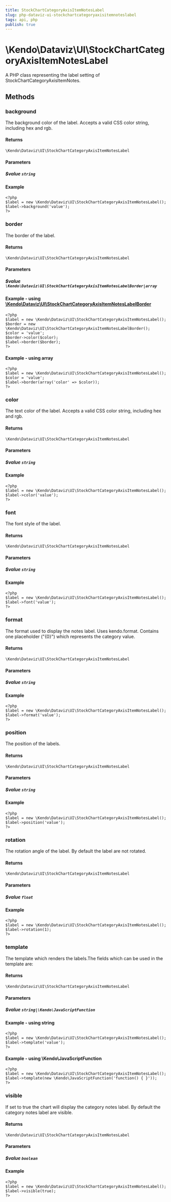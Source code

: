 ```yaml
---
title: StockChartCategoryAxisItemNotesLabel
slug: php-dataviz-ui-stockchartcategoryaxisitemnoteslabel
tags: api, php
publish: true
---
```


# \Kendo\Dataviz\UI\StockChartCategoryAxisItemNotesLabel

A PHP class representing the label setting of StockChartCategoryAxisItemNotes.


## Methods

### background
The background color of the label. Accepts a valid CSS color string, including hex and rgb.

#### Returns
`\Kendo\Dataviz\UI\StockChartCategoryAxisItemNotesLabel`

#### Parameters

##### $value `string`



#### Example 
    <?php
    $label = new \Kendo\Dataviz\UI\StockChartCategoryAxisItemNotesLabel();
    $label->background('value');
    ?>

### border

The border of the label.

#### Returns
`\Kendo\Dataviz\UI\StockChartCategoryAxisItemNotesLabel`

#### Parameters

##### $value `\Kendo\Dataviz\UI\StockChartCategoryAxisItemNotesLabelBorder|array`


#### Example - using [\Kendo\Dataviz\UI\StockChartCategoryAxisItemNotesLabelBorder](/api/wrappers/php/Kendo/Dataviz/UI/StockChartCategoryAxisItemNotesLabelBorder)
    <?php
    $label = new \Kendo\Dataviz\UI\StockChartCategoryAxisItemNotesLabel();
    $border = new \Kendo\Dataviz\UI\StockChartCategoryAxisItemNotesLabelBorder();
    $color = 'value';
    $border->color($color);
    $label->border($border);
    ?>

#### Example - using array

    <?php
    $label = new \Kendo\Dataviz\UI\StockChartCategoryAxisItemNotesLabel();
    $color = 'value';
    $label->border(array('color' => $color));
    ?>

### color
The text color of the label. Accepts a valid CSS color string, including hex and rgb.

#### Returns
`\Kendo\Dataviz\UI\StockChartCategoryAxisItemNotesLabel`

#### Parameters

##### $value `string`



#### Example 
    <?php
    $label = new \Kendo\Dataviz\UI\StockChartCategoryAxisItemNotesLabel();
    $label->color('value');
    ?>

### font
The font style of the label.

#### Returns
`\Kendo\Dataviz\UI\StockChartCategoryAxisItemNotesLabel`

#### Parameters

##### $value `string`



#### Example 
    <?php
    $label = new \Kendo\Dataviz\UI\StockChartCategoryAxisItemNotesLabel();
    $label->font('value');
    ?>

### format
The format used to display the notes label. Uses kendo.format. Contains one placeholder ("{0}") which represents the category value.

#### Returns
`\Kendo\Dataviz\UI\StockChartCategoryAxisItemNotesLabel`

#### Parameters

##### $value `string`



#### Example 
    <?php
    $label = new \Kendo\Dataviz\UI\StockChartCategoryAxisItemNotesLabel();
    $label->format('value');
    ?>

### position
The position of the labels.

#### Returns
`\Kendo\Dataviz\UI\StockChartCategoryAxisItemNotesLabel`

#### Parameters

##### $value `string`



#### Example 
    <?php
    $label = new \Kendo\Dataviz\UI\StockChartCategoryAxisItemNotesLabel();
    $label->position('value');
    ?>

### rotation
The rotation angle of the label. By default the label are not rotated.

#### Returns
`\Kendo\Dataviz\UI\StockChartCategoryAxisItemNotesLabel`

#### Parameters

##### $value `float`



#### Example 
    <?php
    $label = new \Kendo\Dataviz\UI\StockChartCategoryAxisItemNotesLabel();
    $label->rotation(1);
    ?>

### template
The template which renders the labels.The fields which can be used in the template are:

#### Returns
`\Kendo\Dataviz\UI\StockChartCategoryAxisItemNotesLabel`

#### Parameters

##### $value `string|\Kendo\JavaScriptFunction`



#### Example  - using string
    <?php
    $label = new \Kendo\Dataviz\UI\StockChartCategoryAxisItemNotesLabel();
    $label->template('value');
    ?>

#### Example  - using \Kendo\JavaScriptFunction
    <?php
    $label = new \Kendo\Dataviz\UI\StockChartCategoryAxisItemNotesLabel();
    $label->template(new \Kendo\JavaScriptFunction('function() { }'));
    ?>

### visible
If set to true the chart will display the category notes label. By default the category notes label are visible.

#### Returns
`\Kendo\Dataviz\UI\StockChartCategoryAxisItemNotesLabel`

#### Parameters

##### $value `boolean`



#### Example 
    <?php
    $label = new \Kendo\Dataviz\UI\StockChartCategoryAxisItemNotesLabel();
    $label->visible(true);
    ?>

 
